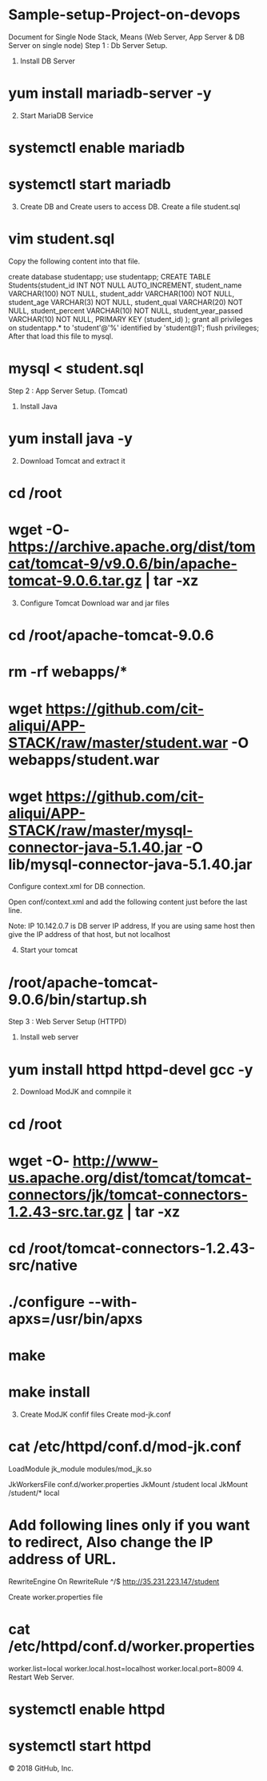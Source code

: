 # Sample-setup-Project-on-devops


Document for Single Node Stack, Means (Web Server, App Server & DB Server on single node)
Step 1 : Db Server Setup.
1. Install DB Server
# yum install mariadb-server -y
2. Start MariaDB Service
# systemctl enable mariadb
# systemctl start mariadb
3. Create DB and Create users to access DB.
Create a file student.sql

# vim student.sql
Copy the following content into that file.

create database studentapp;
use studentapp;
CREATE TABLE Students(student_id INT NOT NULL AUTO_INCREMENT,
	student_name VARCHAR(100) NOT NULL,
    student_addr VARCHAR(100) NOT NULL,
	student_age VARCHAR(3) NOT NULL,
	student_qual VARCHAR(20) NOT NULL,
	student_percent VARCHAR(10) NOT NULL,
	student_year_passed VARCHAR(10) NOT NULL,
	PRIMARY KEY (student_id)
);
grant all privileges on studentapp.* to 'student'@'%' identified by 'student@1';
flush privileges;
After that load this file to mysql.

# mysql < student.sql
Step 2 : App Server Setup. (Tomcat)
1. Install Java
# yum install java -y
2. Download Tomcat and extract it
# cd /root
# wget -O- https://archive.apache.org/dist/tomcat/tomcat-9/v9.0.6/bin/apache-tomcat-9.0.6.tar.gz | tar -xz
3. Configure Tomcat
Download war and jar files

# cd /root/apache-tomcat-9.0.6
# rm -rf webapps/*
# wget https://github.com/cit-aliqui/APP-STACK/raw/master/student.war -O webapps/student.war

# wget https://github.com/cit-aliqui/APP-STACK/raw/master/mysql-connector-java-5.1.40.jar -O lib/mysql-connector-java-5.1.40.jar
Configure context.xml for DB connection.

Open conf/context.xml and add the following content just before the last line.

<Resource name="jdbc/TestDB" auth="Container" type="javax.sql.DataSource"
               maxActive="50" maxIdle="30" maxWait="10000"
               username="student" password="student@1"
               driverClassName="com.mysql.jdbc.Driver"
               url="jdbc:mysql://10.142.0.7:3306/studentapp"/>

Note: IP 10.142.0.7 is DB server IP address, If you are using same host then give the IP address of that host, but not localhost

4. Start your tomcat
# /root/apache-tomcat-9.0.6/bin/startup.sh
Step 3 : Web Server Setup (HTTPD)
1. Install web server
# yum install httpd httpd-devel gcc -y
2. Download ModJK and comnpile it
# cd /root
# wget -O- http://www-us.apache.org/dist/tomcat/tomcat-connectors/jk/tomcat-connectors-1.2.43-src.tar.gz | tar -xz
# cd /root/tomcat-connectors-1.2.43-src/native
# ./configure --with-apxs=/usr/bin/apxs
# make 
# make install
3. Create ModJK confif files
Create mod-jk.conf

# cat /etc/httpd/conf.d/mod-jk.conf
LoadModule jk_module modules/mod_jk.so

JkWorkersFile conf.d/worker.properties
JkMount /student local
JkMount /student/* local

# Add following lines only if you want to redirect, Also change the IP address of URL.
RewriteEngine On
RewriteRule ^/$ http://35.231.223.147/student

Create worker.properties file

# cat /etc/httpd/conf.d/worker.properties 
worker.list=local
worker.local.host=localhost
worker.local.port=8009
4. Restart Web Server.
# systemctl enable httpd
# systemctl start httpd
© 2018 GitHub, Inc.
